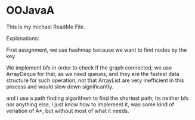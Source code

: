 # OOJavaA

This is my michael ReadMe File.

Explanations:

First assignment, we use hashmap because we want to find nodes by the key.

We implement bfs in order to check if the graph connected,
we use ArrayDeque for that, as we need queues, and they are the fastest data structure for such operation,
not that ArrayList are very inefficient in this process and would slow down significantly.

and i use a path finding algorithem to find the shortest path,
its neither bfs nor anything else, i just know how to implement it,
was some kind of veriation of A*, but without most of what it needs.